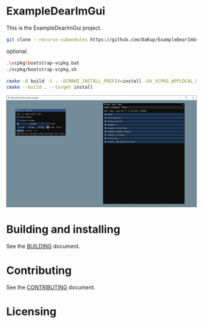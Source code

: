 # ExampleDearImGui

This is the ExampleDearImGui project.

```bash
git clone --recurse-submodules https://github.com/DaKup/ExampleDearImGui.git
``` 

optional:
```bash
.\vcpkg\bootstrap-vcpkg.bat
./vcpkg/bootstrap-vcpkg.sh
```

```bash
cmake -B build -S . -DCMAKE_INSTALL_PREFIX=install -DX_VCPKG_APPLOCAL_DEPS_INSTALL=True
cmake --build . --target install
```


![](thumbnail.jpg)


# Building and installing

See the [BUILDING](BUILDING.md) document.

# Contributing

See the [CONTRIBUTING](CONTRIBUTING.md) document.

# Licensing

<!--
Please go to https://choosealicense.com/licenses/ and choose a license that
fits your needs. The recommended license for a project of this type is the
GNU AGPLv3.
-->
